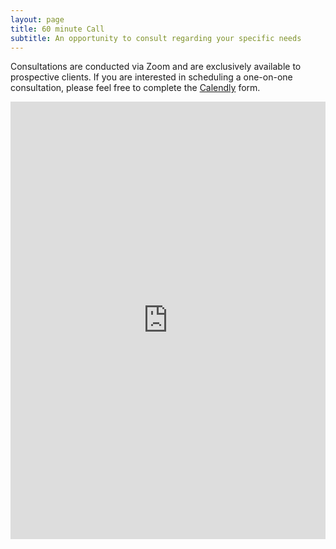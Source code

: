 ```yaml
---
layout: page
title: 60 minute Call 
subtitle: An opportunity to consult regarding your specific needs 
---
```



Consultations are conducted via Zoom and are exclusively available to prospective clients. If you are interested in scheduling a one-on-one consultation, please feel free to complete the [Calendly](https://calendly.com/naiborhujosua/60min?month=2025-05) form.


<iframe 
src="https://calendly.com/naiborhujosua/60min?month=2024-05" 
style="width: 100%; min-width: 320px; height: 700px;" 
frameborder="0">
</iframe>
